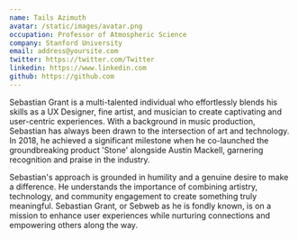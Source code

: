 ```yaml
---
name: Tails Azimuth
avatar: /static/images/avatar.png
occupation: Professor of Atmospheric Science
company: Stanford University
email: address@yoursite.com
twitter: https://twitter.com/Twitter
linkedin: https://www.linkedin.com
github: https://github.com
---
```


Sebastian Grant is a multi-talented individual who effortlessly blends his skills as a UX Designer, fine artist, and musician to create captivating and user-centric experiences. With a background in music production, Sebastian has always been drawn to the intersection of art and technology. In 2018, he achieved a significant milestone when he co-launched the groundbreaking product 'Stone' alongside Austin Mackell, garnering recognition and praise in the industry.

Sebastian's approach is grounded in humility and a genuine desire to make a difference. He understands the importance of combining artistry, technology, and community engagement to create something truly meaningful. Sebastian Grant, or Sebweb as he is fondly known, is on a mission to enhance user experiences while nurturing connections and empowering others along the way.
